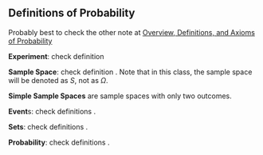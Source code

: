 ## Definitions of Probability

Probably best to check the other note at [Overview, Definitions, and Axioms of Probability](Overview,%20Definitions,%20and%20Axioms%20of%20Probability.md)

**Experiment**: check definition [](Overview,%20Definitions,%20and%20Axioms%20of%20Probability.md#What%20is%20an%20Experiment%20and%20Event|here)

**Sample Space**: check definition [](Overview,%20Definitions,%20and%20Axioms%20of%20Probability.md#What%20is%20Sample%20Space?|here). Note that in this class, the sample space will be denoted as $S$, not as $\Omega$.

**Simple Sample Spaces** are sample spaces with only two outcomes.

**Event**s: check definitions [](Overview,%20Definitions,%20and%20Axioms%20of%20Probability.md#What%20is%20an%20Experiment%20and%20Event|here).

**Sets**: check definitions [](Definitions.md#Definitions%20of%20Sets|here).

**Probability**: check definitions [](Overview,%20Definitions,%20and%20Axioms%20of%20Probability.md#What%20is%20Probability?|here).

